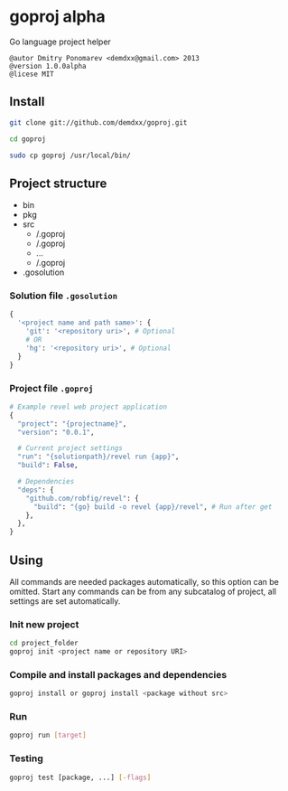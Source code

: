 goproj alpha
============

Go language project helper

    @autor Dmitry Ponomarev <demdxx@gmail.com> 2013
    @version 1.0.0alpha
    @licese MIT

## Install

```sh
git clone git://github.com/demdxx/goproj.git

cd goproj

sudo cp goproj /usr/local/bin/
```

## Project structure

 * bin
 * pkg
 * src
   * <project1>/.goproj
   * <project2>/.goproj
   * ...
   * <projectN>/.goproj
 * .gosolution

### Solution file `.gosolution`

```python
{
  '<project name and path same>': {
    'git': '<repository uri>', # Optional
    # OR
    'hg': '<repository uri>', # Optional
  }
}
```

### Project file `.goproj`

```python
# Example revel web project application
{
  "project": "{projectname}",
  "version": "0.0.1",

  # Current project settings
  "run": "{solutionpath}/revel run {app}",
  "build": False,

  # Dependencies
  "deps": {
    "github.com/robfig/revel": {
      "build": "{go} build -o revel {app}/revel", # Run after get
    },
  },
}
```

## Using

All commands are needed packages automatically, so this option can be omitted. Start any commands can be from any subcatalog of project, all settings are set automatically.

### Init new project
```sh
cd project_folder
goproj init <project name or repository URI>
```

### Compile and install packages and dependencies
```sh
goproj install or goproj install <package without src>
```

### Run
```sh
goproj run [target]
```

### Testing
```sh
goproj test [package, ...] [-flags]
```
